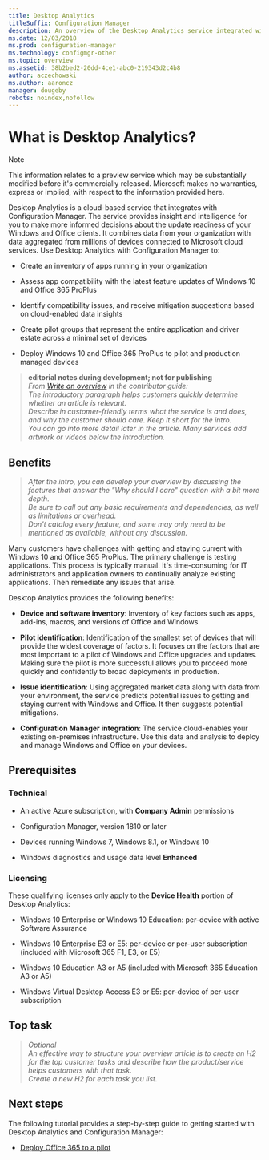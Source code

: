 ```yaml
---
title: Desktop Analytics
titleSuffix: Configuration Manager
description: An overview of the Desktop Analytics service integrated with Configuration Manager.
ms.date: 12/03/2018
ms.prod: configuration-manager
ms.technology: configmgr-other
ms.topic: overview
ms.assetid: 38b2bed2-20dd-4ce1-abc0-219343d2c4b8
author: aczechowski
ms.author: aaroncz
manager: dougeby
robots: noindex,nofollow
---
```


# What is Desktop Analytics?

> [!Note]  
> This information relates to a preview service which may be substantially modified before it's commercially released. Microsoft makes no warranties, express or implied, with respect to the information provided here.  

Desktop Analytics is a cloud-based service that integrates with Configuration Manager. The service provides insight and intelligence for you to make more informed decisions about the update readiness of your Windows and Office clients. It combines data from your organization with data aggregated from millions of devices connected to Microsoft cloud services. Use Desktop Analytics with Configuration Manager to:  

- Create an inventory of apps running in your organization  

- Assess app compatibility with the latest feature updates of Windows 10 and Office 365 ProPlus  

- Identify compatibility issues, and receive mitigation suggestions based on cloud-enabled data insights  

- Create pilot groups that represent the entire application and driver estate across a minimal set of devices  

- Deploy Windows 10 and Office 365 ProPlus to pilot and production managed devices  


> **editorial notes during development; not for publishing**  
> *From [Write an overview](https://review.docs.microsoft.com/en-us/help/contribute/contribute-how-to-write-overview?branch=master) in the contributor guide:*  
> *The introductory paragraph helps customers quickly determine whether an article is relevant.*  
> *Describe in customer-friendly terms what the service is and does, and why the customer should care. Keep it short for the intro.*  
> *You can go into more detail later in the article. Many services add artwork or videos below the introduction.*



## Benefits
> *After the intro, you can develop your overview by discussing the features that answer the "Why should I care" question with a bit more depth.*  
> *Be sure to call out any basic requirements and dependencies, as well as limitations or overhead.*  
> *Don't catalog every feature, and some may only need to be mentioned as available, without any discussion.*  

Many customers have challenges with getting and staying current with Windows 10 and Office 365 ProPlus. The primary challenge is testing applications. This process is typically manual. It's time-consuming for IT administrators and application owners to continually analyze existing applications. Then remediate any issues that arise. 

Desktop Analytics provides the following benefits:

- **Device and software inventory**: Inventory of key factors such as apps, add-ins, macros, and versions of Office and Windows.  

- **Pilot identification**: Identification of the smallest set of devices that will provide the widest coverage of factors. It focuses on the factors that are most important to a pilot of Windows and Office upgrades and updates. Making sure the pilot is more successful allows you to proceed more quickly and confidently to broad deployments in production.  

- **Issue identification**: Using aggregated market data along with data from your environment, the service predicts potential issues to getting and staying current with Windows and Office. It then suggests potential mitigations.  

- **Configuration Manager integration**: The service cloud-enables your existing on-premises infrastructure. Use this data and analysis to deploy and manage Windows and Office on your devices.  


## Prerequisites


### Technical

- An active Azure subscription, with **Company Admin** permissions  

- Configuration Manager, version 1810 or later  

- Devices running Windows 7, Windows 8.1, or Windows 10  

- Windows diagnostics and usage data level **Enhanced**  


### Licensing

These qualifying licenses only apply to the **Device Health** portion of Desktop Analytics:  

- Windows 10 Enterprise or Windows 10 Education: per-device with active Software Assurance  

- Windows 10 Enterprise E3 or E5: per-device or per-user subscription (included with Microsoft 365 F1, E3, or E5)  

- Windows 10 Education A3 or A5 (included with Microsoft 365 Education A3 or A5)  

- Windows Virtual Desktop Access E3 or E5: per-device of per-user subscription  



## Top task
> *Optional*  
> *An effective way to structure your overview article is to create an H2 for the top customer tasks and describe how the product/service helps customers with that task.*  
> *Create a new H2 for each task you list.*  




## Next steps
<!---
Use regular links; do not use a blue box link. What you link to will depend on what is really a next step for the customer.
Do not use a "More info section" or a "Resources section" or a "See also section".
--->

The following tutorial provides a step-by-step guide to getting started with Desktop Analytics and Configuration Manager:  

- [Deploy Office 365 to a pilot](/sccm/desktop-analytics/tutorial-office-365)  

<!-- for future
- [Deploy Windows 10 to a pilot](/sccm/desktop-analytics/tutorial-windows)  
-->
